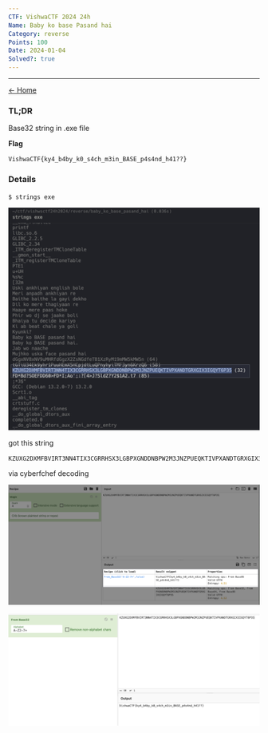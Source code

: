 ```yaml
---
CTF: VishwaCTF 2024 24h
Name: Baby ko base Pasand hai
Category: reverse
Points: 100
Date: 2024-01-04
Solved?: true
---
```

----
[<- Home](../../)
### TL;DR

Base32 string in .exe file

**Flag**

```
VishwaCTF{ky4_b4by_k0_s4ch_m3in_BASE_p4s4nd_h41??}
```


### Details

```bash
$ strings exe
```

![](assets/1.png)

got this string
```
KZUXG2DXMFBVIRT3NN4TIX3CGRRHSX3LGBPXGNDDNBPW2M3JNZPUEQKTIVPXANDTGRXGIX3IGQYT6P35
```

via cyberfchef decoding 

![](assets/2.png)

![](assets/3.png)
